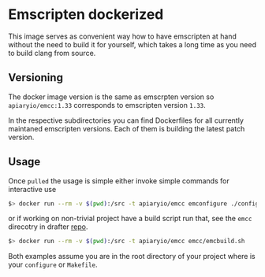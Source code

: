 # Emscripten dockerized

This image serves as convenient way how to have emscripten at hand
without the need to build it for yourself, which takes a long time as
you need to build clang from source.

## Versioning

The docker image version is the same as emscrpten version so
`apiaryio/emcc:1.33` corresponds to emscripten version `1.33`.

In the respective subdirectories you can find Dockerfiles for all
currently maintaned emscripten versions. Each of them is building the
latest patch version.

## Usage

Once `pulled` the usage is simple either invoke simple commands for
interactive use

```sh
$> docker run --rm -v $(pwd):/src -t apiaryio/emcc emconfigure ./configure
```

or if working on non-trivial project have a build script run that, see
the `emcc` direcotry in drafter
[repo](https://github.com/apiaryio/drafter).

```sh
$> docker run --rm -v $(pwd):/src -t apiaryio/emcc emcc/emcbuild.sh
```

Both examples assume you are in the root directory of your project
where is your `configure` or `Makefile`.

